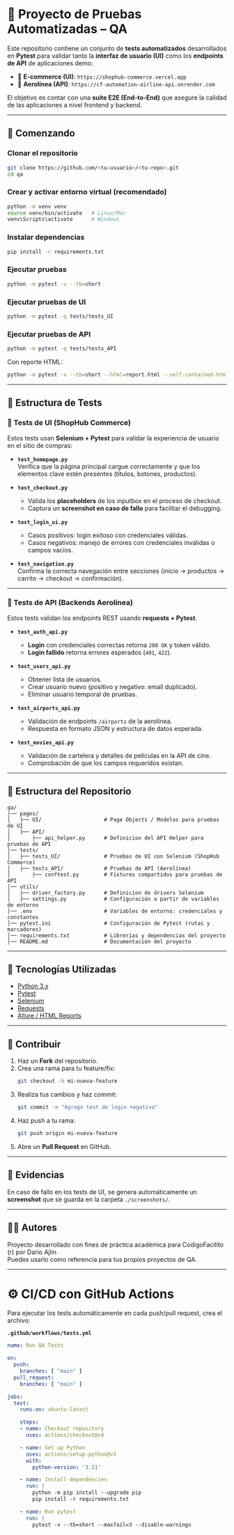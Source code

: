 # 📘 Proyecto de Pruebas Automatizadas – QA

Este repositorio contiene un conjunto de **tests automatizados** desarrollados en **Pytest** para validar tanto la **interfaz de usuario (UI)** como los **endpoints de API** de aplicaciones demo:  

- 🛒 **E-commerce (UI)**: `https://shophub-commerce.vercel.app`  
- 🛫 **Aerolínea (API)**: `https://cf-automation-airline-api.onrender.com`  

El objetivo es contar con una **suite E2E (End-to-End)** que asegure la calidad de las aplicaciones a nivel frontend y backend.

---

## 🚀 Comenzando

### Clonar el repositorio
```bash
git clone https://github.com/<tu-usuario>/<tu-repo>.git
cd qa
```

### Crear y activar entorno virtual (recomendado)
```bash
python -m venv venv
source venv/bin/activate   # Linux/Mac
venv\Scripts\activate      # Windows
```

### Instalar dependencias
```bash
pip install -r requirements.txt
```

### Ejecutar pruebas
```bash
python -m pytest -v --tb=short
```

### Ejecutar pruebas de UI
```bash
python -m pytest -q tests/tests_UI
```

### Ejecutar pruebas de API
```bash
python -m pytest -q tests/tests_API
```

Con reporte HTML:
```bash
python -m pytest -v --tb=short --html=report.html --self-contained-html
```

---

## 🧪 Estructura de Tests

### 🔹 Tests de UI (ShopHub Commerce)

Estos tests usan **Selenium + Pytest** para validar la experiencia de usuario en el sitio de compras:

- **`test_homepage.py`**  
  Verifica que la página principal cargue correctamente y que los elementos clave estén presentes (títulos, botones, productos).

- **`test_checkout.py`**  
  - Valida los **placeholders** de los inputbox en el proceso de checkout.  
  - Captura un **screenshot en caso de fallo** para facilitar el debugging.

- **`test_login_ui.py`**  
  - Casos positivos: login exitoso con credenciales válidas.  
  - Casos negativos: manejo de errores con credenciales inválidas o campos vacíos.

- **`test_navigation.py`**  
  Confirma la correcta navegación entre secciones (inicio → productos → carrito → checkout → confirmación).

---

### 🔹 Tests de API (Backends Aerolínea)

Estos tests validan los endpoints REST usando **requests + Pytest**.

- **`test_auth_api.py`**  
  - **Login** con credenciales correctas retorna `200 OK` y token válido.  
  - **Login fallido** retorna errores esperados (`401`, `422`).

- **`test_users_api.py`**  
  - Obtener lista de usuarios.  
  - Crear usuario nuevo (positivo y negativo: email duplicado).  
  - Eliminar usuario temporal de pruebas.

- **`test_airports_api.py`**  
  - Validación de endpoints `/airports` de la aerolínea.  
  - Respuesta en formato JSON y estructura de datos esperada.

- **`test_movies_api.py`**  
  - Validación de cartelera y detalles de películas en la API de cine.  
  - Comprobación de que los campos requeridos existan.

---

## 📂 Estructura del Repositorio

```
qa/
│── pages/                     
│   ├── UI/                    # Page Objects / Modelos para pruebas de UI
│   ├── API/
│       ├── api_helper.py      # Definicion del API Helper para pruebas de API
│── tests/
│   ├── tests_UI/              # Pruebas de UI con Selenium (ShopHub Commerce)
│   ├── tests_API/             # Pruebas de API (Aerolínea)
│       ├── conftest.py        # Fixtures compartidos para pruebas de API
│── utils/
│   ├── driver_factory.py      # Definicion de drivers Selenium
│   ├── settings.py            # Configuración a partir de variables de entorno
│── .env                       # Variables de entorno: credenciales y constantes
│── pytest.ini                 # Configuración de Pytest (rutas y marcadores)
│── requirements.txt           # Librerías y dependencias del proyecto
│── README.md                  # Documentación del proyecto
```

---

## 🔧 Tecnologías Utilizadas

- [Python 3.x](https://www.python.org/)  
- [Pytest](https://docs.pytest.org/)  
- [Selenium](https://www.selenium.dev/)  
- [Requests](https://docs.python-requests.org/)  
- [Allure / HTML Reports](https://docs.qameta.io/allure/)  

---

## 🤝 Contribuir

1. Haz un **Fork** del repositorio.  
2. Crea una rama para tu feature/fix:  
   ```bash
   git checkout -b mi-nueva-feature
   ```
3. Realiza tus cambios y haz commit:  
   ```bash
   git commit -m "Agrego test de login negativo"
   ```
4. Haz push a tu rama:  
   ```bash
   git push origin mi-nueva-feature
   ```
5. Abre un **Pull Request** en GitHub.

---

## 📸 Evidencias

En caso de fallo en los tests de UI, se genera automáticamente un **screenshot** que se guarda en la carpeta `./screenshots/`.

---

## 👨‍💻 Autores

Proyecto desarrollado con fines de práctica académica para CodigoFacilito (r) por Dario Ajlin  
Puedes usarlo como referencia para tus propios proyectos de QA.

---

# ⚙️ CI/CD con GitHub Actions

Para ejecutar los tests automáticamente en cada push/pull request, crea el archivo:  

**`.github/workflows/tests.yml`**

```yaml
name: Run QA Tests

on:
  push:
    branches: [ "main" ]
  pull_request:
    branches: [ "main" ]

jobs:
  test:
    runs-on: ubuntu-latest

    steps:
    - name: Checkout repository
      uses: actions/checkout@v4

    - name: Set up Python
      uses: actions/setup-python@v5
      with:
        python-version: '3.11'

    - name: Install dependencies
      run: |
        python -m pip install --upgrade pip
        pip install -r requirements.txt

    - name: Run pytest
      run: |
        pytest -v --tb=short --maxfail=3 --disable-warnings
```
